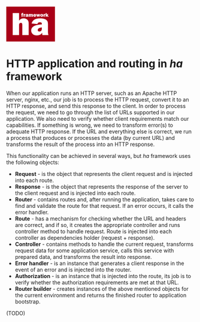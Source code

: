 ![ha framework](img/ha-logo.png "ha framework")

# HTTP application and routing in *ha* framework


When our application runs an HTTP server, such as an Apache HTTP server, nginx, etc., our job is to process the HTTP request, convert it to an HTTP response, and send this response to the client.  In order to process the request, we need to go through the list of URLs supported in our application. We also need to verify whether client requirements match our capabilities. If something is wrong, we need to transform error(s) to adequate HTTP response. If the URL and everything else is correct, we run a process that produces or processes the data (by current URL) and transforms the result of the process into an HTTP response. 

This functionality can be achieved in several ways, but *ha* framework uses the following objects:

- **Request** - is the object that represents the client request and is injected into each route.
- **Response** -  is the object that represents the response of the server to the client request and is injected into each route.
- **Router** - contains routes and, after running the application, takes care to find and validate the route for that request. If an error occurs, it calls the error handler.
- **Route** - has a mechanism for checking whether the URL and headers are correct, and if so, it creates the appropriate controller and runs controller method to handle request. Route is injected into each controller as dependencies holder (request + response).
- **Controller** - contains methods to handle the current request, transforms request data for some application service, calls this service with prepared data, and transforms the result into response.
- **Error handler** - is an instance that generates a client response in the event of an error and is injected into the router.
- **Authorization** - is an instance that is injected into the route, its job is to verify whether the authorization requirements are met at that URL.
- **Router builder** - creates instances of the above mentioned objects for the current environment and returns the finished router to application bootstrap.

(TODO)